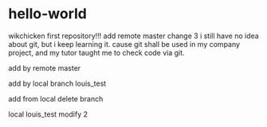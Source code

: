 # hello-world
wikchicken first repository!!!
add remote master change 3
i still have no idea about git, but i keep learning it. 
cause git shall be used in my company project, and my tutor taught me to check code via git.

add by remote master

add by local branch louis_test

add from local delete branch

local louis_test modify 2
